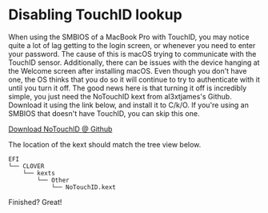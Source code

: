 # Disabling TouchID lookup

When using the SMBIOS of a MacBook Pro with TouchID, you may notice quite a lot of lag getting to the login screen, or whenever you need to enter your password. The cause of this is macOS trying to communicate with the TouchID sensor. Additionally, there can be issues with the device hanging at the Welcome screen after installing macOS. Even though you don't have one, the OS thinks that you do so it will continue to try to authenticate with it until you turn it off. The good news here is that turning it off is incredibly simple, you just need the NoTouchID kext from al3xtjames's Github. Download it using the link below, and install it to C/k/O. If you're using an SMBIOS that doesn't have TouchID, you can skip this one.

[Download NoTouchID @ Github](https://github.com/al3xtjames/NoTouchID)

The location of the kext should match the tree view below.

```text
EFI
└── CLOVER
    └── kexts
        └── Other
            └── NoTouchID.kext
```

Finished? Great!

